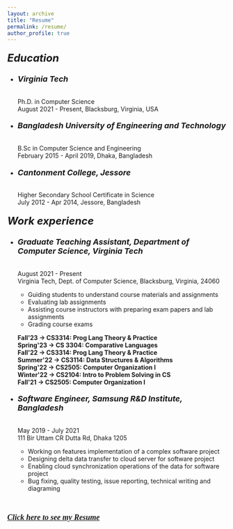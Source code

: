 ```yaml
---
layout: archive
title: "Resume"
permalink: /resume/
author_profile: true
---
```

##### <font size = "+2.5"><b>Education</b></font>
- ###### <font size = "+1.5"><b>Virginia Tech</b></font>
    Ph.D. in Computer Science<br>
    August 2021 - Present, Blacksburg, Virginia, USA
- ###### <font size = "+1.5"><b>Bangladesh University of Engineering and Technology</b></font>
    B.Sc in Computer Science and Engineering<br>
    February 2015 - April 2019, Dhaka, Bangladesh
- ###### <font size = "+1.5"><b>Cantonment College, Jessore</b></font>
    Higher Secondary School Certificate in Science<br>
    July 2012 - Apr 2014, Jessore, Bangladesh

##### <font size = "+2.5"><b>Work experience</b></font>
- ###### <font size = "+1.5"><b>Graduate Teaching Assistant, Department of Computer Science, Virginia Tech</b></font>
    August 2021 - Present<br>
    Virginia Tech, Dept. of Computer Science, Blacksburg, Virginia, 24060
  - Guiding students to understand course materials and assignments
  - Evaluating lab assignments
  - Assisting course instructors with preparing exam papers and lab assignments
  - Grading course exams

  <b>Fall'23 -> CS3314: Prog Lang Theory & Practice</b><br>
  <b>Spring'23 -> CS 3304: Comparative Languages</b><br>
  <b>Fall'22 -> CS3314: Prog Lang Theory & Practice</b><br>
  <b>Summer'22 -> CS3114: Data Structures & Algorithms</b><br>
  <b>Spring'22 -> CS2505: Computer Organization I</b><br>
  <b>Winter'22 -> CS2104: Intro to Problem Solving in CS</b><br>
  <b>Fall'21 -> CS2505: Computer Organization I</b><br>

- ###### <font size = "+1.5"><b>Software Engineer, Samsung R&D Institute, Bangladesh</b></font>
    May 2019 - July 2021<br>
    111 Bir Uttam CR Dutta Rd, Dhaka 1205
  - Working on features implementation of a complex software project
  - Designing delta data transfer to cloud server for software project
  - Enabling cloud synchronization operations of the data for software project
  - Bug fixing, quality testing, issue reporting, technical writing and diagraming
  
<br> <br>
<a href = "https://drive.google.com/file/d/1OBfXS948mpoo4_ayvzefWlxKa_27ZkJc/view?usp=sharing" target="_blank" rel="noopener noreferrer"><font face = "Segoe Print" size = "+1.5"><b><i>Click here to see my Resume</i></b></font></a> 